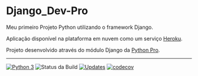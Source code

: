 # Django_Dev-Pro

Meu primeiro Projeto Python utilizando o framework Django.

Aplicação disponível na plataforma em nuvem como um serviço [Heroku](https://djangofirstleo.herokuapp.com/).

Projeto desenvolvido através do módulo Django da [Python Pro](https://pythonpro.com.br/).

---
[![Python 3](https://pyup.io/repos/github/LeonardoASCouto/Django_Dev-Pro/python-3-shield.svg)](https://pyup.io/repos/github/LeonardoASCouto/Django_Dev-Pro/)
![Status da Build](https://github.com/LeonardoASCouto/Django_Dev-Pro/actions/workflows/project_CI.yml/badge.svg)
[![Updates](https://pyup.io/repos/github/LeonardoASCouto/Django_Dev-Pro/shield.svg)](https://pyup.io/repos/github/LeonardoASCouto/Django_Dev-Pro/)
[![codecov](https://codecov.io/gh/LeonardoASCouto/Django_Dev-Pro/branch/main/graph/badge.svg?token=JJXQKKNQ1G)](https://codecov.io/gh/LeonardoASCouto/Django_Dev-Pro)
